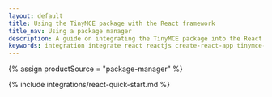 ```yaml
---
layout: default
title: Using the TinyMCE package with the React framework
title_nav: Using a package manager
description: A guide on integrating the TinyMCE package into the React framework.
keywords: integration integrate react reactjs create-react-app tinymce-react
---
```


{% assign productSource = "package-manager" %}

{% include integrations/react-quick-start.md %}
